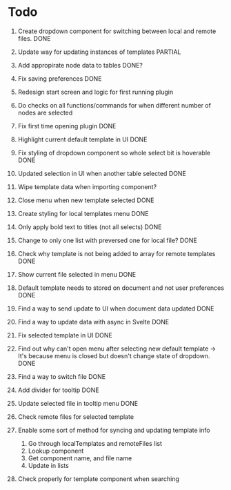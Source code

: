 # Todo

1. Create dropdown component for switching between local and remote files. DONE
3. Update way for updating instances of templates PARTIAL
4. Add appropirate node data to tables DONE?
5. Fix saving preferences DONE
6. Redesign start screen and logic for first running plugin
7. Do checks on all functions/commands for when different number of nodes are selected
8. Fix first time opening plugin DONE
9. Highlight current default template in UI DONE
10. Fix styling of dropdown component so whole select bit is hoverable DONE
11. Updated selection in UI when another table selected DONE
12. Wipe template data when importing component?
13. Close menu when new template selected DONE
14. Create styling for local templates menu DONE
15. Only apply bold text to titles (not all selects) DONE
16. Change to only one list with preversed one for local file? DONE
17. Check why template is not being added to array for remote templates DONE
18. Show current file selected in menu DONE
19. Default template needs to stored on document and not user preferences DONE
20. Find a way to send update to UI when document data updated DONE
21. Find a way to update data with async in Svelte DONE
22. Fix selected template in UI DONE
23. Find out why can't open menu after selecting new default template -> It's because menu is closed but doesn't change state of dropdown. DONE
24. Find a way to switch file DONE
25. Add divider for tooltip DONE
26. Update selected file in tooltip menu DONE
27. Check remote files for selected template


1. Enable some sort of method for syncing and updating template info
    1. Go through localTemplates and remoteFiles list
    2. Lookup component
    3. Get component name, and file name
    4. Update in lists
2. Check properly for template component when searching